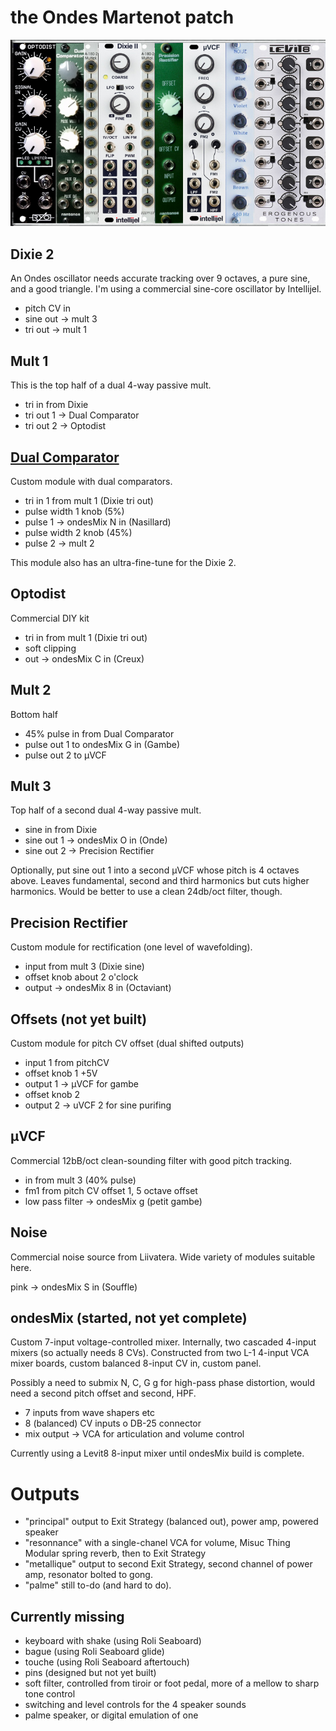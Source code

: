 # the Ondes Martenot patch

![ondes patch modules](ondes-osc.png)

## Dixie 2

An Ondes oscillator needs accurate tracking over 9 octaves, a pure sine, and a good triangle. I'm using a commercial sine-core oscillator by Intellijel.

- pitch CV in
- sine out -> mult 3
- tri out -> mult 1

## Mult 1

This is the top half of a dual 4-way passive mult.

- tri in from Dixie
- tri out 1 -> Dual Comparator
- tri out 2 -> Optodist

## [Dual Comparator](dual%20comparator/)

Custom module with dual comparators.

- tri in 1 from mult 1 (Dixie tri out)
- pulse width 1 knob (5%)
- pulse 1 -> ondesMix N in (Nasillard)
- pulse width 2 knob (45%)
- pulse 2 -> mult 2

This module also has an ultra-fine-tune for the Dixie 2.

## Optodist

Commercial DIY kit

- tri in from mult 1 (Dixie tri out)
- soft clipping
- out -> ondesMix C in (Creux)

## Mult 2

Bottom half

- 45% pulse in from Dual Comparator
- pulse out 1 to ondesMix G in (Gambe)
- pulse out 2 to μVCF


## Mult 3

Top half of a second  dual 4-way passive mult.

- sine in from Dixie
- sine out 1 -> ondesMix O in (Onde)
- sine out 2 -> Precision Rectifier

Optionally, put sine out 1 into a second μVCF whose pitch is 4 octaves above.
Leaves fundamental, second and third harmonics but cuts higher harmonics. Would be better to use a clean 24db/oct filter, though.

## Precision Rectifier

Custom module for rectification (one level of wavefolding).

- input from mult 3 (Dixie sine)
- offset knob about 2 o'clock
- output -> ondesMix 8 in (Octaviant)

## Offsets (not yet built)

Custom module for pitch CV offset (dual shifted outputs)

- input 1 from pitchCV
- offset knob 1 +5V
- output 1 -> μVCF for gambe
- offset knob 2
- output 2 -> uVCF 2 for sine purifing

## μVCF

Commercial 12bB/oct clean-sounding filter with good pitch tracking.

- in from mult 3 (40% pulse)
- fm1 from pitch CV offset 1, 5 octave offset
- low pass filter -> ondesMix g (petit gambe)

## Noise

Commercial noise source from Liivatera. Wide variety of modules suitable here.

pink -> ondesMix S in (Souffle)

## ondesMix (started, not yet complete)

Custom 7-input voltage-controlled mixer. Internally, two
cascaded 4-input mixers (so actually needs 8 CVs). Constructed from two L-1 4-input VCA mixer boards, custom balanced 8-input CV in, custom panel.

Possibly a need to submix N, C, G g for high-pass phase distortion,
would need a second pitch offset and second, HPF.

- 7 inputs from wave shapers etc
- 8 (balanced) CV inputs o DB-25 connector
- mix output -> VCA for articulation and volume control

Currently using a Levit8 8-input mixer until ondesMix build is complete.

# Outputs

- "principal" output to Exit Strategy (balanced out), power amp, powered speaker
- "resonnance" with a single-chanel VCA for volume, Misuc Thing Modular spring reverb, then to Exit Strategy
- "metallique" output to second Exit Strategy, second channel of power amp, resonator bolted to gong.
- "palme" still to-do (and hard to do).

## Currently missing

- keyboard with shake (using Roli Seaboard)
- bague (using Roli Seaboard glide)
- touche (using Roli Seaboard aftertouch)
- pins (designed but not yet built)
- soft filter, controlled from tiroir or foot pedal, more of a mellow to sharp tone control
- switching and level controls for the 4 speaker sounds
- palme speaker, or digital emulation of one

